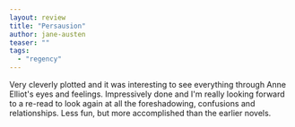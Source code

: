 ```yaml
---
layout: review
title: "Persausion"
author: jane-austen
teaser: ""
tags:
  - "regency"
---
```


Very cleverly plotted and it was interesting to see everything through Anne Elliot's eyes
and feelings. Impressively done and I'm really looking forward to a re-read to look again
at all the foreshadowing, confusions and relationships. Less fun, but more accomplished than
the earlier novels.
